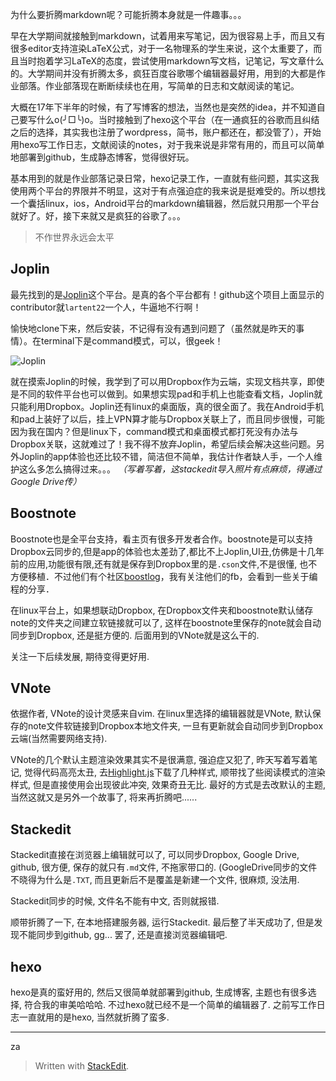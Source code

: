 为什么要折腾markdown呢？可能折腾本身就是一件趣事。。。

早在大学期间就接触到markdown，试着用来写笔记，因为很容易上手，而且又有很多editor支持渲染LaTeX公式，对于一名物理系的学生来说，这个太重要了，而且当时抱着学习LaTeX的态度，尝试使用markdown写文档，记笔记，写文章什么的。大学期间并没有折腾太多，疯狂百度谷歌哪个编辑器最好用，用到的大都是作业部落。作业部落现在断断续续也在用，写简单的日志和文献阅读的笔记。

大概在17年下半年的时候，有了写博客的想法，当然也是突然的idea，并不知道自己要写什么o(╯□╰)o。当时接触到了hexo这个平台（在一通疯狂的谷歌而且纠结之后的选择，其实我也注册了wordpress，简书，账户都还在，都没管了），开始用hexo写工作日志，文献阅读的notes，对于我来说是非常有用的，而且可以简单地部署到github，生成静态博客，觉得很好玩。

基本用到的就是作业部落记录日常，hexo记录工作，一直就有些问题，其实这我使用两个平台的界限并不明显，这对于有点强迫症的我来说是挺难受的。所以想找一个囊括linux，ios，Android平台的markdown编辑器，然后就只用那一个平台就好了。好，接下来就又是疯狂的谷歌了。。。

>不作世界永远会太平

## Joplin
最先找到的是[Joplin](https://github.com/laurent22/joplin)这个平台。是真的各个平台都有！github这个项目上面显示的contributor就`lartent22`一个人，牛逼地不行啊！

愉快地clone下来，然后安装，不记得有没有遇到问题了（虽然就是昨天的事情）。在terminal下是command模式，可以，很geek！
 
 ![Joplin](https://lh3.googleusercontent.com/Vg_0rnnFmE0mX-QA3bNYzd20Sa7ZftHNF_6V1bH80VFT543Na1JaWr7LM4uEi_5Tc-eJ0ipzD25K)

就在摸索Joplin的时候，我学到了可以用Dropbox作为云端，实现文档共享，即使是不同的软件平台也可以做到。如果想实现pad和手机上也能查看文档，Joplin就只能利用Dropbox。Joplin还有linux的桌面版，真的很全面了。我在Android手机和pad上装好了以后，挂上VPN算才能与Dropbox关联上了，而且同步很慢，可能因为我在国内？但是linux下，command模式和桌面模式都打死没有办法与Dropbox关联，这就难过了！我不得不放弃Joplin，希望后续会解决这些问题。另外Joplin的app体验也还比较不错，简洁但不简单，我估计作者缺人手，一个人维护这么多怎么搞得过来。。。
*（写着写着，这stackedit导入照片有点麻烦，得通过Google Drive传）*

## Boostnote
Boostnote也是全平台支持，看主页有很多开发者合作。boostnote是可以支持Dropbox云同步的,但是app的体验也太差劲了,都比不上Joplin,UI丑,仿佛是十几年前的应用,功能很有限,还有就是保存到Dropbox里的是`.cson`文件,不是很懂, 也不方便移植．不过他们有个社区[boostlog](https://boostlog.io/)，我有关注他们的fb，会看到一些关于编程的分享．

在linux平台上，如果想联动Dropbox, 在Dropbox文件夹和boostnote默认储存note的文件夹之间建立软链接就可以了, 这样在boostnote里保存的note就会自动同步到Dropbox, 还是挺方便的. 后面用到的VNote就是这么干的. 

关注一下后续发展, 期待变得更好用. 

## VNote
依据作者, VNote的设计灵感来自vim. 在linux里选择的编辑器就是VNote, 默认保存的note文件软链接到Dropbox本地文件夹, 一旦有更新就会自动同步到Dropbox云端(当然需要网络支持). 

VNote的几个默认主题渲染效果其实不是很满意, 强迫症又犯了, 昨天写着写着笔记, 觉得代码高亮太丑, 去[Highlight.js](https://highlightjs.org/)下载了几种样式, 顺带找了些阅读模式的渲染样式, 但是直接使用会出现彼此冲突, 效果奇丑无比. 最好的方式是去改默认的主题, 当然这就又是另外一个故事了, 将来再折腾吧......

## Stackedit
Stackedit直接在浏览器上编辑就可以了, 可以同步Dropbox, Google Drive, github, 很方便, 保存的就只有`.md`文件, 不拖家带口的. (GoogleDrive同步的文件不晓得为什么是`.TXT`, 而且更新后不是覆盖是新建一个文件, 很麻烦, 没法用.

Stackedit同步的时候, 文件名不能有中文, 否则就报错. 

顺带折腾了一下, 在本地搭建服务器, 运行Stackedit. 最后整了半天成功了, 但是发现不能同步到github, gg... 罢了, 还是直接浏览器编辑吧.

## hexo
hexo是真的蛮好用的, 然后又很简单就部署到github, 生成博客, 主题也有很多选择, 符合我的审美哈哈哈. 不过hexo就已经不是一个简单的编辑器了. 之前写工作日志一直就用的是hexo, 当然就折腾了蛮多. 

---
za



> Written with [StackEdit](https://stackedit.io/).
<!--stackedit_data:
eyJoaXN0b3J5IjpbODI0MDM5NjcwLDg1NTUwMzQ5Miw4MzEzMT
E5MzgsLTU4NTgxNDI1LDE2OTc1MTU3MzYsODI2ODcwNTVdfQ==

-->